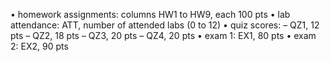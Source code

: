 • homework assignments: columns HW1 to HW9, each 100 pts 
• lab attendance: ATT, number of attended labs (0 to 12)
• quiz scores: 
	– QZ1, 12 pts 
	– QZ2, 18 pts 
	– QZ3, 20 pts 
	– QZ4, 20 pts
• exam 1: EX1, 80 pts
• exam 2: EX2, 90 pts